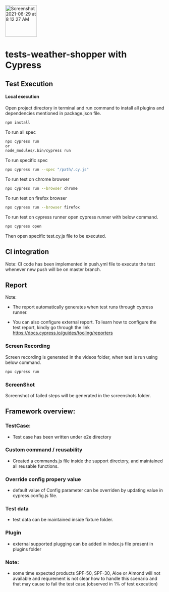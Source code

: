 <img width="100" alt="Screenshot 2021-06-29 at 8 12 27 AM" src="https://user-images.githubusercontent.com/39675511/123728969-d2a87b00-d8b1-11eb-9ece-558d4021f816.png">

# tests-weather-shopper with Cypress

## Test Execution

####  Local execution

Open project directory in terminal and run command to install all plugins and dependencies mentioned in package.json file.
```sh
npm install 
```
To run all spec 
```sh
npx cypress run
or
node_modules/.bin/cypress run
```
To run specific spec 
```sh
npx cypress run --spec "/path/.cy.js"
```
To run test on chrome browser
```sh
npx cypress run --browser chrome
```

To run test on firefox browser
```sh
npx cypress run --browser firefox
```
To run test on cypress runner 
open cypress runner with below command.
```sh
npx cypress open
```
Then open specific test.cy.js file to be executed.

## CI integration

Note: CI code has been implemented in push.yml file to execute the test whenever new push will be on master branch.

## Report 
Note:
- The report automatically generates when test runs through cypress runner.

- You can also configure external report. To learn how to configure the test report, kindly go through the link https://docs.cypress.io/guides/tooling/reporters

### Screen Recording
Screen recording is generated in the videos folder, when test is run using below command.
```sh
npx cypress run
```
### ScreenShot
Screenshot of failed steps will be generated in the screenshots folder.


## Framework overview:

### TestCase:
- Test case has been written under e2e directory

### Custom command / reusability
- Created a commands.js file inside the support directory, and maintained all reusable functions.

### Override config propery value
- default value of Config parameter can be overriden  by updating value in cypress.config.js file.
### Test data
- test data can be maintained inside fixture folder.
### Plugin
- external supported plugging can be added in index.js file present in plugins folder


### Note:
- some time expected products SPF-50, SPF-30, Aloe or Almond will not available and requrement is not clear how to handle this scenario and that may cause to fail the test case.(observed in 1% of test execution)
